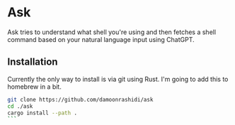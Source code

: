 # Ask

Ask tries to understand what shell you're using and then fetches a shell command based on your natural language input using ChatGPT.

## Installation

Currently the only way to install is via git using Rust. I'm going to add this to homebrew in a bit.

````bash
git clone https://github.com/damoonrashidi/ask
cd ./ask
cargo install --path .
```
